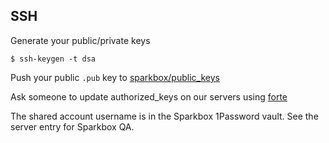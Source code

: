 ## SSH

Generate your public/private keys

    $ ssh-keygen -t dsa

Push your public `.pub` key to [sparkbox/public_keys][public_keys]

Ask someone to update authorized_keys on our servers using [forte][forte]

The shared account username is in the Sparkbox 1Password vault. See the server entry for Sparkbox QA.

[public_keys]: https://github.com/sparkbox/public_keys
[forte]: https://github.com/yock/forte
